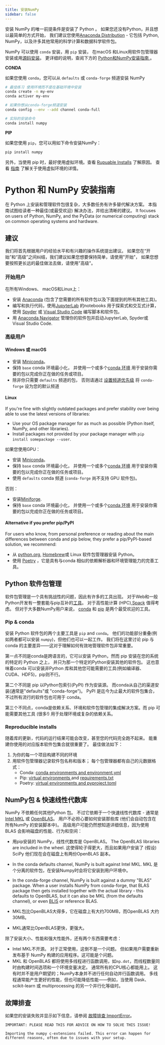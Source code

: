 ```yaml
---
title: 安装NumPy
sidebar: false
---
```


安装 NumPy 的唯一前提条件是安装了 Python 。 如果您还没有Python，并且想以最简单的方式开始， 我们建议您使用[Anaconda Distribution](https://www.anaconda.com/distribution) - 它包括 Python, NumPy，以及许多其他常用的科学计算和数据科学软件包。

NumPy 可以使用 `conda` 安装，用 `pip` 安装， 在macOS 和Linux用软件包管理器安装或用[源码安装](https://numpy.org/devdocs/user/building.html)。 更详细的说明，查阅下方的 [ Python和NumPy安装指南 ](#python-numpy-install-guide)。

**CONDA**

如果您使用 `conda`，您可以从 `defaults` 或 `conda-forge` 频道安装 NumPy

```bash
# 最佳练习 使用环境而不是在基础环境中安装
conda create -n my-env
conda activer my-env

# 如果你想从conda-forge频道安装
conda config --env --add channel conda-full

# 实际的安装命令
conda install numpy
```

**PIP**

如果您使用 `pip`，您可以用如下命令安装NumPy：

```bash
pip install numpy
```
另外，当使用 pip 时，最好使用虚拟环境。查看 [Rupuable Installs](#reproducible-installs) 了解原因。 查看 [指南](https://dev.to/bowmanjd/python-tools-for-managing-virtual-environments-3bko#howto) 了解关于使用虚拟环境的详情。

<a name="python-numpy-install-guide"></a>

# Python 和 NumPy 安装指南

在 Python 上安装和管理软件包很复杂，大多数任务有许多替代解决方案。 本指南试图给读者一种最佳(或最受欢迎) 解决办法，并给出清晰的建议。 It focuses on users of Python, NumPy, and the PyData (or numerical computing) stack on common operating systems and hardware.

## 建议

我们将首先根据用户的经验水平和有兴趣的操作系统提出建议。 如果您在“开始”和“高级”之间纠结，我们建议如果您想要保持简单，请使用"开始"， 如果您想要按照更长远的最佳做法去做，请使用"高级"。

### 开始用户

在所有Windows、 macOS和Linux上：

- 安装 [Anaconda](https://www.anaconda.com/distribution/) (包含了您需要的所有软件包以及下面提到的所有其他工具)。
- 编写和执行代码，使用[JupyterLab](https://jupyterlab.readthedocs.io/en/stable/index.html) 的notebooks 用于探索式和交互式计算， 使用 [Spyder](https://www.spyder-ide.org/) 或 [Visual Studio Code](https://code.visualstudio.com/) 编写脚本和软件包。
- 用 [Anaconda Navigator](https://docs.anaconda.com/anaconda/navigator/) 管理你的软件包并启动JupyterLab, Spyder或Visual Studio Code.


### 高级用户

#### Windows 或 macOS

- 安装 [Miniconda](https://docs.conda.io/en/latest/miniconda.html)。
- 保持 `base` conda 环境最小化， 并使用一个或多个[conda 环境](https://docs.conda.io/projects/conda/en/latest/user-guide/tasks/manage-environments.html#) 用于安装你需要的包以完成你正在做的任务或项目。
- 除非你只需要 `defaults` 频道的包， 否则请通过 [设置频道优先级](https://conda-forge.org/docs/user/introduction.html#how-can-i-install-packages-from-conda-forge) 将 `conda-forge` 设为您的默认频道


#### Linux

If you're fine with slightly outdated packages and prefer stability over being able to use the latest versions of libraries:
- Use your OS package manager for as much as possible (Python itself, NumPy, and other libraries).
- Install packages not provided by your package manager with `pip install somepackage --user`.

如果您使用GPU：
- 安装 [Miniconda](https://docs.conda.io/en/latest/miniconda.html)。
- 保持 `base` conda 环境最小化， 并使用一个或多个[conda 环境](https://docs.conda.io/projects/conda/en/latest/user-guide/tasks/manage-environments.html#) 用于安装你需要的包以完成你正在做的任务或项目。
- 使用 `defaults` conda 频道 (`conda-forge` 尚不支持 GPU 软件包)。

否则：
- 安装[Miniforge](https://github.com/conda-forge/miniforge).
- 保持 `base` conda 环境最小化， 并使用一个或多个[conda 环境](https://docs.conda.io/projects/conda/en/latest/user-guide/tasks/manage-environments.html#) 用于安装你需要的包以完成你正在做的任务或项目。


#### Alternative if you prefer pip/PyPI

For users who know, from personal preference or reading about the main differences between conda and pip below, they prefer a pip/PyPI-based solution, we recommend:
- 从 [python.org](https://www.python.org/downloads/), [Homebrew](https://brew.sh/)或 Linux 软件包管理器安装 Python。
- 使用 [Poetry](https://python-poetry.org/) ，它是具有与conda 相似的依赖解析器和环境管理能力的完善工具。


## Python 软件包管理

软件包管理是一个具有挑战性的问题，因此有许多的工具出现。 对于Web和一般Python开发有一整套能与pip互补的[工具](https://packaging.python.org/guides/tool-recommendations/)。 对于高性能计算 (HPC),[Spack](https://github.com/spack/spack) 值得考虑。 但对于大多数NumPy用户来说， [conda](https://conda.io/en/latest/) 和 [pip](https://pip.pypa.io/en/stable/) 是两个最受欢迎的工具。


### Pip & conda

安装 Python 软件包的两个主要工具是 `pip` and `conda`。 他们的功能部分重叠(例如两者都可以安装 `numpy`)，但他们也可以一起工作。 我们将在这里讨论 pip 与 conda 的主要差异——这对于理解如何有效地管理软件包非常重要。

第一点不同是conda是跨语言的，它可以安装 Python，然而 pip 安装在您的系统的特定的 Python 之上， 并只为那一个特定的Python安装其他的软件包。 这也意味着conda 可以安装非Python 库和其他您可能需要的工具(例如编译器、CUDA、HDF5)，pip则不行。

第二个不同是 pip 以Python包索引(PyPI) 作为安装源。 而conda从自己的渠道安装(通常是"defaults"或 "conda-forge")。 PyPI 是迄今为止最大的软件包集合，不过所有流行的软件包也可用于 conda。

第三个不同点，conda是依赖关系、环境和软件包管理的集成解决方案。而 pip 可能需要其他工具 (很多!) 用于处理环境或复杂的依赖关系。


### Reproducible installs

随着库的更新，代码的运行结果可能会改变，甚至您的代码完全跑不起来。 能重建你使用的对应版本软件包集合就很重要了。 最佳做法如下：

1. 为你的每一个项目构建不同的环境
2. 用软件包管理器记录软件包名称和版本； 每个包管理器都有自己的元数据格式：
   - Conda: [conda environments and environment.yml](https://docs.conda.io/projects/conda/en/latest/user-guide/tasks/manage-environments.html#)
   - Pip: [virtual environments ](https://docs.python.org/3/tutorial/venv.html) and [requirements.txt](https://pip.readthedocs.io/en/latest/user_guide/#requirements-files)
   - Poetry: [virtual environments and pyproject.toml](https://python-poetry.org/docs/basic-usage/)



## NumPy包 & 快速线性代数库

NumPy 不依赖任何其他Python 包。 不过它依赖于一个快速线性代数库 - 通常是[Intel MKL](https://software.intel.com/en-us/mkl) 或 [OpenBLAS](https://www.openblas.net/)。 用户不必担心要如何安装那些库 (他们会自动包含在所有NumPy 的安装脚本中)。 高级用户可能仍然想知道详细信息，因为使用 BLAS 会影响磁盘的性能、行为和空间：

- 用pip安装的 NumPy，线性代数库是 OpenBLAS。 The OpenBLAS libraries are included in the wheel. 这使得轮子得更大，而且如果用户安装了 (假设) SciPy 他们现在会在磁盘上有两份OpenBLAS 副本。

- In the conda defaults channel, NumPy is built against Intel MKL. MKL 是个分离的软件包，在安装Numpy时会将它安装到用户环境中。

- In the conda-forge channel, NumPy is built against a dummy "BLAS" package. When a user installs NumPy from conda-forge, that BLAS package then gets installed together with the actual library - this defaults to OpenBLAS, but it can also be MKL (from the defaults channel), or even [BLIS](https://github.com/flame/blis) or reference BLAS.

- MKL包比OpenBLAS大得多，它在磁盘上有大约700MB，而OpenBLAS 大约30MB。

- MKL通常比OpenBLAS更快，更强大。

除了安装大小、性能和强大性能外，还有两个东西需要考虑：

- Intel MKL不开源。 对于正常使用，这倒不是一个问题。 但如果用户需要重新发布基于 NumPy 构建的应用程序。这可能是个问题。
- MKL 和 OpenBLAS 都将使用多线程进行函数调用，如`np.dot`，而线程数量同时由构建时间选项和一个环境变量决定。 通常所有的CPU核心都能用上。 这有时并不是用户期望的；NumPy本身并不进行任何自动并行函数调用。 多线程通常能产生更好的性能，但也可能降低性能――例如，当使用 Dask、scikit-learn 或 multiprocessing 的另一个并行化等级时。


## 故障排查

如果您的安装失败并显示如下信息，请参阅 [故障排查 ImportError](https://numpy.org/doc/stable/user/troubleshooting-importerror.html)。

```
IMPORTANT: PLEASE READ THIS FOR ADVICE ON HOW TO SOLVE THIS ISSUE!

Importing the numpy c-extensions failed. This error can happen for different reasons, often due to issues with your setup.
```

